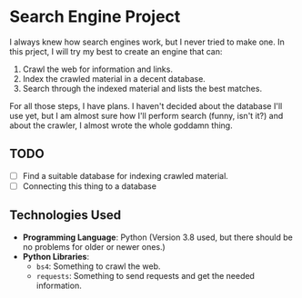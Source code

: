 # Search Engine Project

I always knew how search engines work, but I never tried to make one. In this prject, I will try my best to create an engine that can:

1. Crawl the web for information and links. 
2. Index the crawled material in a decent database.
3. Search through the indexed material and lists the best matches. 

For all those steps, I have plans. I haven't decided about the database I'll use yet, but I am almost sure how I'll perform search (funny, isn't it?) and about the crawler, I almost wrote the whole goddamn thing. 

## TODO 

- [ ] Find a suitable database for indexing crawled material.
- [ ] Connecting this thing to a database

## Technologies Used

* __Programming Language__: Python (Version 3.8 used, but there should be no problems for older or newer ones.)
* __Python Libraries__:
    * `bs4`: Something to crawl the web.
    * `requests`: Something to send requests and get the needed information. 